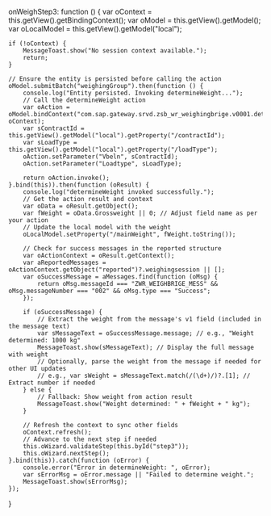 onWeighStep3: function () {
    var oContext = this.getView().getBindingContext();
    var oModel = this.getView().getModel();
    var oLocalModel = this.getView().getModel("local");

    if (!oContext) {
        MessageToast.show("No session context available.");
        return;
    }

    // Ensure the entity is persisted before calling the action
    oModel.submitBatch("weighingGroup").then(function () {
        console.log("Entity persisted. Invoking determineWeight...");
        // Call the determineWeight action
        var oAction = oModel.bindContext("com.sap.gateway.srvd.zsb_wr_weighingbrige.v0001.determineWeight(...)", oContext);
        var sContractId = this.getView().getModel("local").getProperty("/contractId");
        var sLoadType = this.getView().getModel("local").getProperty("/loadType");
        oAction.setParameter("Vbeln", sContractId);
        oAction.setParameter("Loadtype", sLoadType);

        return oAction.invoke();
    }.bind(this)).then(function (oResult) {
        console.log("determineWeight invoked successfully.");
        // Get the action result and context
        var oData = oResult.getObject();
        var fWeight = oData.Grossweight || 0; // Adjust field name as per your action
        // Update the local model with the weight
        oLocalModel.setProperty("/mainWeight", fWeight.toString());

        // Check for success messages in the reported structure
        var oActionContext = oResult.getContext();
        var aReportedMessages = oActionContext.getObject("reported")?.weighingsession || [];
        var oSuccessMessage = aMessages.find(function (oMsg) {
            return oMsg.messageId === "ZWR_WEIGHBRIGE_MESS" && oMsg.messageNumber === "002" && oMsg.type === "Success";
        });

        if (oSuccessMessage) {
            // Extract the weight from the message's v1 field (included in the message text)
            var sMessageText = oSuccessMessage.message; // e.g., "Weight determined: 1000 kg"
            MessageToast.show(sMessageText); // Display the full message with weight
            // Optionally, parse the weight from the message if needed for other UI updates
            // e.g., var sWeight = sMessageText.match(/(\d+)/)?.[1]; // Extract number if needed
        } else {
            // Fallback: Show weight from action result
            MessageToast.show("Weight determined: " + fWeight + " kg");
        }

        // Refresh the context to sync other fields
        oContext.refresh();
        // Advance to the next step if needed
        this.oWizard.validateStep(this.byId("step3"));
        this.oWizard.nextStep();
    }.bind(this)).catch(function (oError) {
        console.error("Error in determineWeight: ", oError);
        var sErrorMsg = oError.message || "Failed to determine weight.";
        MessageToast.show(sErrorMsg);
    });
}
